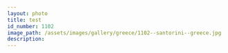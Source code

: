 ```yaml
---
layout: photo
title: test
id_number: 1102
image_path: /assets/images/gallery/greece/1102--santorini--greece.jpg
description:
---
```

